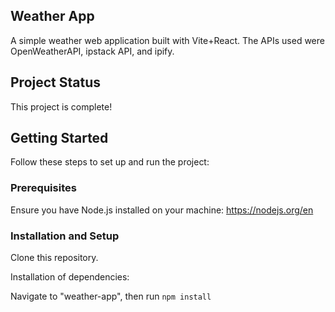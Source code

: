 ## Weather App

A simple weather web application built with Vite+React. The APIs used were OpenWeatherAPI, ipstack API, and ipify.

## Project Status

This project is complete!

## Getting Started

Follow these steps to set up and run the project:


### Prerequisites

Ensure you have Node.js installed on your machine: https://nodejs.org/en

### Installation and Setup

Clone this repository.

Installation of dependencies:

Navigate to "weather-app", then run `npm install`  